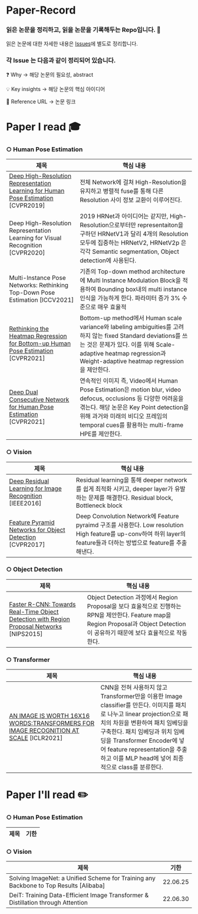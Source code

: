 # Paper-Record

### 읽은 논문을 정리하고, 읽을 논문을 기록해두는 Repo입니다. 📖

읽은 논문에 대한 자세한 내용은 [Issues](https://github.com/Songinpyo/Paper-Record/issues)에 별도로 정리합니다.

### 각 Issue 는 다음과 같이 정리되어 있습니다.
❓ Why → 해당 논문의 필요성, abstract

💡 Key insights → 해당 논문의 핵심 아이디어

🔗 Reference URL → 논문 링크

# Paper I read 🎓

### ○ Human Pose Estimation
|제목|핵심 내용|
|------|---|
|[Deep High-Resolution Representation Learning for Human Pose Estimation](https://github.com/Songinpyo/Paper-Record/issues/2) [CVPR2019]|전체 Network에 걸쳐 High-Resolution을 유지하고 병렬적 fuse를 통해 다른 Resolution 사이 정보 교환이 이루어진다.|
|Deep High-Resolution Representation Learning for Visual Recognition [CVPR2020]|2019 HRNet과 아이디어는 같지만, High-Resolution으로부터만 representaiton을 구하던 HRNetV1과 달리 4개의 Resolution 모두에 집중하는 HRNetV2, HRNetV2p 은 각각 Semantic segmentation, Object detection에 사용된다.|
|Multi-Instance Pose Networks: Rethinking Top-Down Pose Estimation [ICCV2021]|기존의 Top-down method architecture에 Multi Instance Modulation Block을 적용하여 Bounding box내의 multi instance 인식을 가능하게 한다. 파라미터 증가 3% 수준으로 매우 효율적|
|[Rethinking the Heatmap Regression for Bottom-up Human Pose Estimation](https://github.com/Songinpyo/Paper-Record/issues/1) [CVPR2021]|Bottom-up method에서 Human scale variance와 labeling ambiguities를 고려하지 않는 fixed Standard deviations를 쓰는 것은 문제가 있다. 이를 위해 Scale-adaptive heatmap regression과 Weight-adaptive heatmap regression을 제안한다.|
|[Deep Dual Consecutive Network for Human Pose Estimation](https://github.com/Songinpyo/Paper-Record/issues/3) [CVPR2021]|연속적인 이미지 즉, Video에서 Human Pose Estimation은 motion blur, video defocus, occlusions 등 다양한 어려움을 겪는다. 해당 논문은 Key Point detection을 위해 과거와 미래의 비디오 프레임의 temporal cues를 활용하는 multi-frame HPE를 제안한다.|

### ○ Vision
|제목|핵심 내용|
|------|---|
|[Deep Residual Learning for Image Recognition](https://github.com/Songinpyo/Paper-Record/issues/4) [IEEE2016]|Residual learning을 통해 deeper network를 쉽게 최적화 시키고, deeper layer가 유발하는 문제를 해결한다. Residual block, Bottleneck block|
|[Feature Pyramid Networks for Object Detection](https://github.com/Songinpyo/Paper-Record/issues/5) [CVPR2017]|Deep Convolution Network에 Feature pyraimd 구조를 사용한다. Low resolution High feature를 up-conv하여 하위 layer의 feature들과 더하는 방법으로 feature를 추출해낸다.|

### ○ Object Detection
|제목|핵심 내용|
|------|---|
|[Faster R-CNN: Towards Real-Time Object Detection with Region Proposal Networks](https://github.com/Songinpyo/Paper-Record/issues/7) [NIPS2015]|Object Detection 과정에서 Region Proposal을 보다 효율적으로 진행하는 RPN을 제안한다. Feature map을 Region Proposal과 Object Detection이 공유하기 때문에 보다 효율적으로 작동한다.|

### ○ Transformer
|제목|핵심 내용|
|------|---|
|[AN IMAGE IS WORTH 16X16 WORDS:TRANSFORMERS FOR IMAGE RECOGNITION AT SCALE](https://github.com/Songinpyo/Paper-Record/issues/6) [ICLR2021]|CNN을 전혀 사용하지 않고 Transformer만을 이용한 Image classifier를 만든다. 이미지를 패치로 나누고 linear projection으로 패치의 차원을 변환하여 패치 임베딩을 구축한다. 패치 임베딩과 위치 임베딩을 Transformer Encoder에 넣어 feature representation을 추출하고 이를 MLP head에 넣어 최종적으로 class를 분류한다.|

# Paper I'll read ✏️

### ○ Human Pose Estimation
|제목|기한|
|------|---|

### ○ Vision
|제목|기한|
|------|---|
|Solving ImageNet: a Unified Scheme for Training any Backbone to Top Results [Alibaba]|22.06.25|
|DeiT: Training Data-Efficient Image Transformer & Distillation through Attention|22.06.30|
